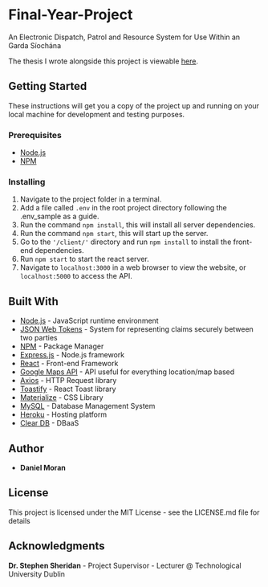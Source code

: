 # Final-Year-Project
An Electronic Dispatch, Patrol and Resource System for Use Within an Garda Síochána

The thesis I wrote alongside this project is viewable [here](https://drive.google.com/file/d/1IDuP76MezxoUATNrAi-h9LBCZ5PUUah2/view?usp=sharing).

## Getting Started

These instructions will get you a copy of the project up and running on your local machine for development and testing purposes.

### Prerequisites

- [Node.js](https://nodejs.org/en/)
- [NPM](https://www.npmjs.com/)

### Installing

1. Navigate to the project folder in a terminal.
2. Add a file called ```.env``` in the root project directory following the .env_sample as a guide.
3. Run the command ```npm install```, this will install all server dependencies.
4. Run the command ```npm start```, this will start up the server.
5. Go to the ```'/client/'``` directory and run ```npm install``` to install the front-end dependencies.
6. Run ```npm start``` to start the react server.
7. Navigate to ```localhost:3000``` in a web browser to view the website, or ```localhost:5000``` to access the API.


## Built With

* [Node.js](https://nodejs.org/en/) - JavaScript runtime environment
* [JSON Web Tokens](https://jwt.io/) - System for representing claims securely between two parties
* [NPM](https://www.npmjs.com/) - Package Manager
* [Express.js](https://expressjs.com/) - Node.js framework
* [React](https://reactjs.org) - Front-end Framework
* [Google Maps API](https://developers.google.com/maps/documentation) - API useful for everything location/map based
* [Axios](https://github.com/axios/axios) - HTTP Request library
* [Toastify](https://github.com/fkhadra/react-toastify) - React Toast library
* [Materialize](https://materializecss.com/) - CSS Library
* [MySQL](https://www.mysql.com/) - Database Management System
* [Heroku](https://www.heroku.com/) - Hosting platform
* [Clear DB](https://www.cleardb.com/) - DBaaS 


## Author

* **Daniel Moran**


## License

This project is licensed under the MIT License - see the LICENSE.md file for details

## Acknowledgments

**Dr. Stephen Sheridan** - Project Supervisor - Lecturer @ Technological University Dublin
